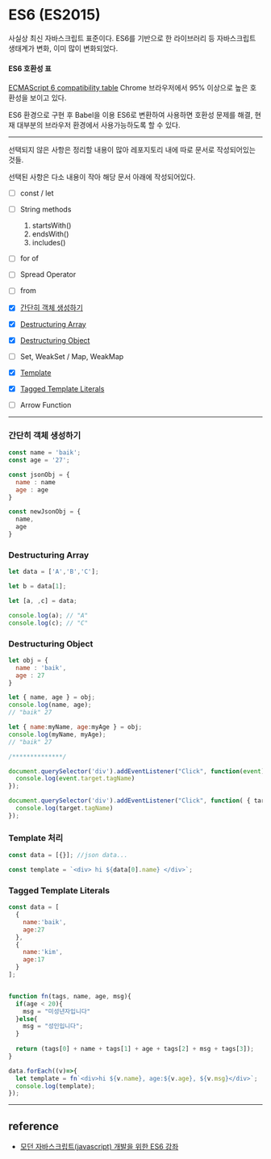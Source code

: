 # ES6 (ES2015)



사실상 최신 자바스크립트 표준이다.
ES6를 기반으로 한 라이브러리 등 자바스크립트 생태계가 변화, 이미 많이 변화되었다.



#### ES6 호환성 표
[ECMAScript 6 compatibility table](https://kangax.github.io/compat-table/)
Chrome 브라우저에서 95% 이상으로 높은 호환성을 보이고 있다.

ES6 환경으로 구현 후 Babel을 이용 ES6로 변환하여 사용하면 호환성 문제를 해결,
현재 대부분의 브라우저 환경에서 사용가능하도록 할 수 있다.



---



선택되지 않은 사항은 정리할 내용이 많아 레포지토리 내에 따로 문서로 작성되어있는 것들.

선택된 사항은 다소 내용이 작아 해당 문서 아래에 작성되어있다.



- [ ] const / let
- [ ] String methods
   1. startsWith()
   2. endsWith()
   3. includes()
- [ ] for of 
- [ ] Spread Operator
- [ ] from
- [x] <a href="#1">간단히 객체 생성하기</a>
- [x] <a href="#2">Destructuring Array</a>


- [x] <a href="#3">Destructuring Object</a>
- [ ] Set, WeakSet / Map, WeakMap
- [x] <a href="#4">Template</a>
- [x] <a href="#5">Tagged Template Literals</a>
- [ ] Arrow Function




---



<a name="1"/>

### 간단히 객체 생성하기

```javascript
const name = 'baik';
const age = '27';

const jsonObj = {
  name : name
  age : age
}

const newJsonObj = {
  name,
  age
}
```



<a name="2"/>

### Destructuring Array

```javascript
let data = ['A','B','C'];

let b = data[1];

let [a, ,c] = data;

console.log(a); // "A"
console.log(c); // "C"
```



<a name="3"/>

### Destructuring Object

```javascript
let obj = {
  name : 'baik',
  age : 27
}

let { name, age } = obj;
console.log(name, age);
// "baik" 27

let { name:myName, age:myAge } = obj;
console.log(myName, myAge);
// "baik" 27

/**************/

document.querySelector('div').addEventListener("Click", function(event){
  console.log(event.target.tagName)
});

document.querySelector('div').addEventListener("Click", function( { target } ){
  console.log(target.tagName)
});
```



<a name="4"/>

 ### Template 처리

```javascript
const data = [{}]; //json data...

const template = `<div> hi ${data[0].name} </div>`;
```

<a name="5"/>

### Tagged Template Literals

```javascript
const data = [
  {
    name:'baik',
    age:27
  },
  {
    name:'kim',
    age:17
  }
];


function fn(tags, name, age, msg){
  if(age < 20){
    msg = "미성년자입니다"
  }else{ 
    msg = "성인입니다"; 
  }
  
  return (tags[0] + name + tags[1] + age + tags[2] + msg + tags[3]);
}

data.forEach((v)=>{
  let template = fn`<div>hi ${v.name}, age:${v.age}, ${v.msg}</div>`;
  console.log(template);
});

```





---

## reference

- [모던 자바스크립트(javascript) 개발을 위한 ES6 강좌](https://www.inflearn.com/course/es6-%ea%b0%95%ec%a2%8c-%ec%9e%90%eb%b0%94%ec%8a%a4%ed%81%ac%eb%a6%bd%ed%8a%b8/)